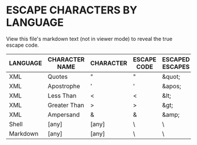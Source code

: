 # **ESCAPE CHARACTERS BY LANGUAGE** #

View this file's markdown text (not in viewer mode) to reveal the true escape code.  

**LANGUAGE** | **CHARACTER NAME** | **CHARACTER** | **ESCAPE CODE** | **ESCAPED ESCAPES** 
-------------|--------------------|---------------|-----------------|--------------------
XML | Quotes | " | &quot; | \&quot;
XML | Apostrophe | ' | &apos; | \&apos;
XML | Less Than | < | &lt; | \&lt;
XML | Greater Than | > | &gt; | \&gt;
XML | Ampersand | & | &amp; | \&amp;
Shell | [any] | [any] | \ | \\
Markdown | [any] | [any] | \ | \\



